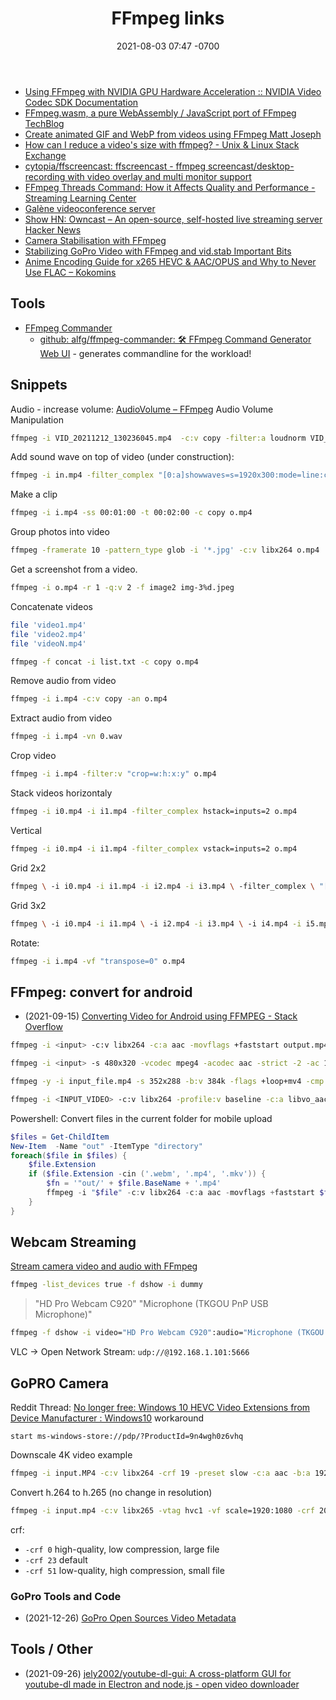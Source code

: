 ﻿---
layout: post
title:  "FFmpeg links"
date:   2021-08-03 07:47 -0700
categories: links
---

- [Using FFmpeg with NVIDIA GPU Hardware Acceleration :: NVIDIA Video Codec SDK Documentation](https://docs.nvidia.com/video-technologies/video-codec-sdk/ffmpeg-with-nvidia-gpu/index.html)
- [FFmpeg.wasm, a pure WebAssembly / JavaScript port of FFmpeg  TechBlog](https://jeromewu.github.io/ffmpeg-wasm-a-pure-webassembly-javascript-port-of-ffmpeg/)
- [Create animated GIF and WebP from videos using FFmpeg  Matt Joseph](https://mattj.io/posts/2021-02-27-create-animated-gif-and-webp-from-videos-using-ffmpeg/)
- [How can I reduce a video's size with ffmpeg? - Unix & Linux Stack Exchange](https://unix.stackexchange.com/questions/28803/how-can-i-reduce-a-videos-size-with-ffmpeg)
- [cytopia/ffscreencast: ffscreencast - ffmpeg screencast/desktop-recording with video overlay and multi monitor support](https://github.com/cytopia/ffscreencast)
- [FFmpeg Threads Command: How it Affects Quality and Performance - Streaming Learning Center](https://streaminglearningcenter.com/blogs/ffmpeg-command-threads-how-it-affects-quality-and-performance.html)
- [Galène videoconference server](https://galene.org/)
- [Show HN: Owncast – An open-source, self-hosted live streaming server Hacker News](https://news.ycombinator.com/item?id=25484133)
- [Camera Stabilisation with FFmpeg](http://blog.gregzaal.com/2014/05/30/camera-stabilisation-with-ffmpeg/)
- [Stabilizing GoPro Video with FFmpeg and vid.stab Important Bits](https://www.imakewebsites.ca/posts/2018/02/17/stabilizing-gopro-video-with-ffmpeg-and-vid.stab/)
- [Anime Encoding Guide for x265  HEVC  & AAC/OPUS  and Why to Never Use FLAC  – Kokomins](https://kokomins.wordpress.com/2019/10/10/anime-encoding-guide-for-x265-and-why-to-never-use-flac/)

## Tools

- [FFmpeg Commander](https://alfg.dev/ffmpeg-commander/)
    * [github: alfg/ffmpeg-commander: 🛠️ FFmpeg Command Generator Web UI](https://github.com/alfg/ffmpeg-commander) - generates commandline for the workload!

## Snippets

Audio - increase volume:
[AudioVolume – FFmpeg](https://trac.ffmpeg.org/wiki/AudioVolume) Audio Volume Manipulation

```sh
ffmpeg -i VID_20211212_130236045.mp4  -c:v copy -filter:a loudnorm VID_20211212_130236045_vol_50.mp4
```

Add sound wave on top of video (under construction):

```sh
ffmpeg -i in.mp4 -filter_complex "[0:a]showwaves=s=1920x300:mode=line:colors=red|yellow[sw];[0][sw]overlay=(W-w)/2:(H-h)/2:format=auto,format=yuv420p[v]" -map "[v]" -map 0:a -movflags +faststart output.mp4
```



Make a clip

```sh
ffmpeg -i i.mp4 -ss 00:01:00 -t 00:02:00 -c copy o.mp4
```
Group photos into video

```sh
ffmpeg -framerate 10 -pattern_type glob -i '*.jpg' -c:v libx264 o.mp4
```

Get a screenshot from a video.
```sh
ffmpeg -i o.mp4 -r 1 -q:v 2 -f image2 img-3%d.jpeg
```
Concatenate videos

```sh
file 'video1.mp4'
file 'video2.mp4'
file 'videoN.mp4'
```

```sh
ffmpeg -f concat -i list.txt -c copy o.mp4
```
Remove audio from video
```sh
ffmpeg -i i.mp4 -c:v copy -an o.mp4
```
Extract audio from video
```sh
ffmpeg -i i.mp4 -vn 0.wav
```

Crop video
```sh
ffmpeg -i i.mp4 -filter:v "crop=w:h:x:y" o.mp4
```

Stack videos horizontaly
```sh
ffmpeg -i i0.mp4 -i i1.mp4 -filter_complex hstack=inputs=2 o.mp4
```
Vertical
```sh
ffmpeg -i i0.mp4 -i i1.mp4 -filter_complex vstack=inputs=2 o.mp4
```

Grid 2x2
```sh
ffmpeg \ -i i0.mp4 -i i1.mp4 -i i2.mp4 -i i3.mp4 \ -filter_complex \ "[0:v][1:v]hstack=inputs=2[top]; \ [2:v][3:v]hstack=inputs=2[bottom]; \ [top][bottom]vstack=inputs=2[v]" \ -map "[v]" \ o.mp4
```

Grid 3x2
```sh
ffmpeg \ -i i0.mp4 -i i1.mp4 \ -i i2.mp4 -i i3.mp4 \ -i i4.mp4 -i i5.mp4 \ -filter_complex \ "[0:v][1:v][2:v]hstack=inputs=3[top];\ [3:v][4:v][5:v]hstack=inputs=3[bottom];\ [top][bottom]vstack=inputs=2[v]" \ -map "[v]" \ o.mp4
```

Rotate:
```sh
ffmpeg -i i.mp4 -vf "transpose=0" o.mp4
```

## FFmpeg: convert for android

- (2021-09-15) [Converting Video for Android using FFMPEG - Stack Overflow](https://stackoverflow.com/questions/14171826/converting-video-for-android-using-ffmpeg)

```sh
ffmpeg -i <input> -c:v libx264 -c:a aac -movflags +faststart output.mp4
```

```sh
ffmpeg -i <input> -s 480x320 -vcodec mpeg4 -acodec aac -strict -2 -ac 1 -ar 16000 -r 13 -ab 32000 -aspect 3:2 <output>
```

```sh
ffmpeg -y -i input_file.mp4 -s 352x288 -b:v 384k -flags +loop+mv4 -cmp 256 -partitions +parti4x4+parti8x8+partp4x4+partp8x8 -subq 6 -trellis 0 -refs 5 -bf 0 -coder 0 -me_range 16 -g 250 -keyint_min 25 -sc_threshold 40 -i_qfactor 0.71 -qmin 10 -qmax 51 -qdiff 4 -c:a aac -ac 1 -ar 16000 -r 13 -ab 32000 -aspect 3:2 -strict experimental output_file.3gp
```

```sh
ffmpeg -i <INPUT_VIDEO> -c:v libx264 -profile:v baseline -c:a libvo_aacenc -ar 44100 -ac 2 -b:a 128k -movflags faststart output.mp4
```

Powershell: Convert files in the current folder for mobile upload

```powershell
$files = Get-ChildItem
New-Item  -Name "out" -ItemType "directory"
foreach($file in $files) {
    $file.Extension
    if ($file.Extension -cin ('.webm', '.mp4', '.mkv')) {
        $fn = '"out/' + $file.BaseName + '.mp4'
        ffmpeg -i "$file" -c:v libx264 -c:a aac -movflags +faststart $fn
    }
}
```

## Webcam Streaming

[Stream camera video and audio with FFmpeg](http://4youngpadawans.com/stream-camera-video-and-audio-with-ffmpeg/)

```bash
ffmpeg -list_devices true -f dshow -i dummy
```

> "HD Pro Webcam C920"
> "Microphone (TKGOU PnP USB Microphone)"


```bash
ffmpeg -f dshow -i video="HD Pro Webcam C920":audio="Microphone (TKGOU PnP USB Microphone)" -profile:v high -pix_fmt yuvj420p -level:v 4.1 -preset ultrafast -tune zerolatency -vcodec libx264 -r 10 -b:v 512k -s 640x360 -acodec aac -ac 2 -ab 32k -ar 44100 -f mpegts -flush_packets 0 udp://192.168.1.101:5666?pkt_size=1316
```


VLC -> Open Network Stream: `udp://@192.168.1.101:5666`

## GoPRO Camera

Reddit Thread: [No longer free: Windows 10 HEVC Video Extensions from Device Manufacturer : Windows10](https://www.reddit.com/r/Windows10/comments/j58y6f/no_longer_free_windows_10_hevc_video_extensions/)
workaround
```
start ms-windows-store://pdp/?ProductId=9n4wgh0z6vhq
```


Downscale 4K video example

```bash
ffmpeg -i input.MP4 -c:v libx264 -crf 19 -preset slow -c:a aac -b:a 192k -ac 2 -vf scale=1920:1080 output_4k_to_1080p_converted.MP4
```

Convert h.264 to h.265 (no change in resolution)

```bash
ffmpeg -i input.mp4 -c:v libx265 -vtag hvc1 -vf scale=1920:1080 -crf 20 -c:a copy output.mp4
```

crf:
- `-crf 0` high-quality, low compression, large file
- `-crf 23` default
- `-crf 51` low-quality, high compression, small file

### GoPro Tools and Code

- (2021-12-26) [GoPro Open Sources Video Metadata](https://gopro.com/en/us/news/gopro-video-metadata-open-source-explained)

## Tools / Other

- (2021-09-26) [jely2002/youtube-dl-gui: A cross-platform GUI for youtube-dl made in Electron and node.js - open video downloader](https://github.com/jely2002/youtube-dl-gui)

